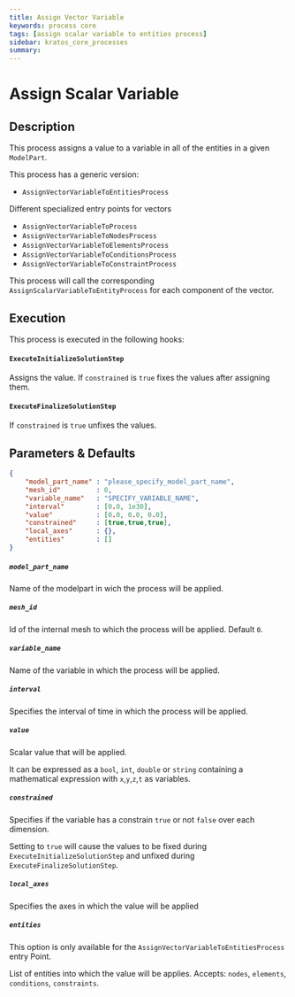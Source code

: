 ```yaml
---
title: Assign Vector Variable
keywords: process core
tags: [assign scalar variable to entities process]
sidebar: kratos_core_processes
summary: 
---
```


# Assign Scalar Variable

## Description

This process assigns a value to a variable in all of the entities in a given `ModelPart`.

This process has a generic version:
- `AssignVectorVariableToEntitiesProcess`

Different specialized entry points for vectors
- `AssignVectorVariableToProcess`
- `AssignVectorVariableToNodesProcess`
- `AssignVectorVariableToElementsProcess`
- `AssignVectorVariableToConditionsProcess`
- `AssignVectorVariableToConstraintProcess`

This process will call the corresponding `AssignScalarVariableToEntityProcess` for each component of the vector.

## Execution

This process is executed in the following hooks:

#### `ExecuteInitializeSolutionStep`

Assigns the value. If `constrained` is `true` fixes the values after assigning them.

#### `ExecuteFinalizeSolutionStep`

If `constrained` is `true` unfixes the values.

## Parameters & Defaults

```json
{
    "model_part_name" : "please_specify_model_part_name",
    "mesh_id"         : 0,
    "variable_name"   : "SPECIFY_VARIABLE_NAME",
    "interval"        : [0.0, 1e30],
    "value"           : [0.0, 0.0, 0.0],
    "constrained"     : [true,true,true],
    "local_axes"      : {},
    "entities"        : []
}
```

##### `model_part_name` 
Name of the modelpart in wich the process will be applied.

##### `mesh_id`
Id of the internal mesh to which the process will be applied. Default `0`.

##### `variable_name`
Name of the variable in which the process will be applied.

##### `interval`
Specifies the interval of time in which the process will be applied.

##### `value`
Scalar value that will be applied. 

It can be expressed as a `bool`, `int`, `double` or `string` containing a mathematical expression with `x`,`y`,`z`,`t` as variables.

##### `constrained`
Specifies if the variable has a constrain `true` or not `false` over each dimension.

Setting to `true` will cause the values to be fixed during `ExecuteInitializeSolutionStep` and unfixed during `ExecuteFinalizeSolutionStep`.

##### `local_axes`
Specifies the axes in which the value will be applied

##### `entities`
This option is only available for the `AssignVectorVariableToEntitiesProcess` entry Point.

List of entities into which the value will be applies. Accepts: `nodes`, `elements`, `conditions`, `constraints`.